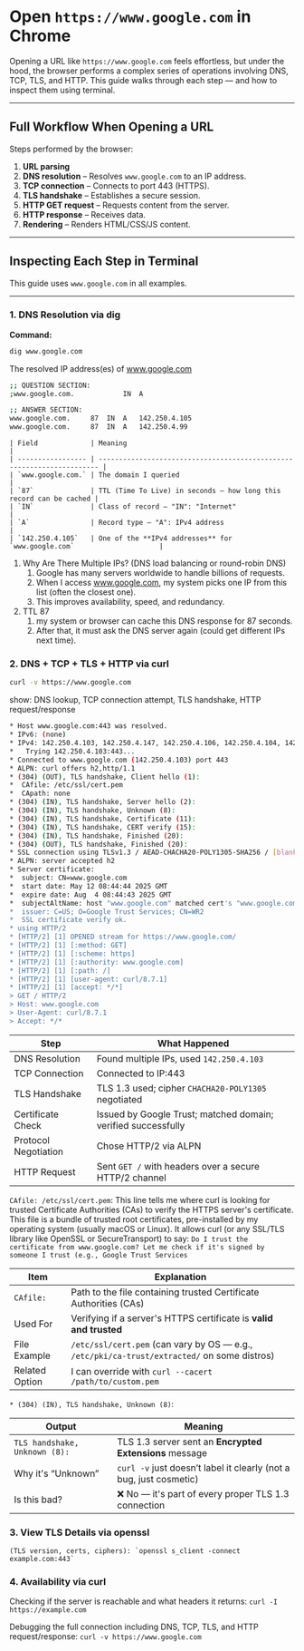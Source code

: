 # Open `https://www.google.com` in Chrome

Opening a URL like `https://www.google.com` feels effortless, but under the hood, the browser performs a complex series of operations involving DNS, TCP, TLS, and HTTP. This guide walks through each step — and how to inspect them using terminal.

---

## Full Workflow When Opening a URL

Steps performed by the browser:

1. **URL parsing**
2. **DNS resolution** – Resolves `www.google.com` to an IP address.
3. **TCP connection** – Connects to port 443 (HTTPS).
4. **TLS handshake** – Establishes a secure session.
5. **HTTP GET request** – Requests content from the server.
6. **HTTP response** – Receives data.
7. **Rendering** – Renders HTML/CSS/JS content.

---

## Inspecting Each Step in Terminal

This guide uses `www.google.com` in all examples.

---

### 1. DNS Resolution via dig

**Command:**
```bash
dig www.google.com
```
The resolved IP address(es) of www.google.com
```bash
;; QUESTION SECTION:
;www.google.com.			IN	A

;; ANSWER SECTION:
www.google.com.		87	IN	A	142.250.4.105
www.google.com.		87	IN	A	142.250.4.99
```

```
| Field             | Meaning                                                                |
| ----------------- | ---------------------------------------------------------------------- |
| `www.google.com.` | The domain I queried                                                 |
| `87`              | TTL (Time To Live) in seconds — how long this record can be cached |
| `IN`              | Class of record — "IN": "Internet"                           |
| `A`               | Record type — "A": IPv4 address                                   |
| `142.250.4.105`   | One of the **IPv4 addresses** for `www.google.com`                     |

```

1. Why Are There Multiple IPs? (DNS load balancing or round-robin DNS)
    1. Google has many servers worldwide to handle billions of requests.
    1. When I access www.google.com, my system picks one IP from this list (often the closest one).
    1. This improves availability, speed, and redundancy.
1. TTL 87
    1. my system or browser can cache this DNS response for 87 seconds.
    2. After that, it must ask the DNS server again (could get different IPs next time).

### 2. DNS + TCP + TLS + HTTP via curl
```bash
curl -v https://www.google.com
```
show: DNS lookup, TCP connection attempt, TLS handshake, HTTP request/response

```bash
* Host www.google.com:443 was resolved.
* IPv6: (none)
* IPv4: 142.250.4.103, 142.250.4.147, 142.250.4.106, 142.250.4.104, 142.250.4.99, 142.250.4.105
*   Trying 142.250.4.103:443...
* Connected to www.google.com (142.250.4.103) port 443
* ALPN: curl offers h2,http/1.1
* (304) (OUT), TLS handshake, Client hello (1):
*  CAfile: /etc/ssl/cert.pem
*  CApath: none
* (304) (IN), TLS handshake, Server hello (2):
* (304) (IN), TLS handshake, Unknown (8):
* (304) (IN), TLS handshake, Certificate (11):
* (304) (IN), TLS handshake, CERT verify (15):
* (304) (IN), TLS handshake, Finished (20):
* (304) (OUT), TLS handshake, Finished (20):
* SSL connection using TLSv1.3 / AEAD-CHACHA20-POLY1305-SHA256 / [blank] / UNDEF
* ALPN: server accepted h2
* Server certificate:
*  subject: CN=www.google.com
*  start date: May 12 08:44:44 2025 GMT
*  expire date: Aug  4 08:44:43 2025 GMT
*  subjectAltName: host "www.google.com" matched cert's "www.google.com"
*  issuer: C=US; O=Google Trust Services; CN=WR2
*  SSL certificate verify ok.
* using HTTP/2
* [HTTP/2] [1] OPENED stream for https://www.google.com/
* [HTTP/2] [1] [:method: GET]
* [HTTP/2] [1] [:scheme: https]
* [HTTP/2] [1] [:authority: www.google.com]
* [HTTP/2] [1] [:path: /]
* [HTTP/2] [1] [user-agent: curl/8.7.1]
* [HTTP/2] [1] [accept: */*]
> GET / HTTP/2
> Host: www.google.com
> User-Agent: curl/8.7.1
> Accept: */*

```

| Step                 | What Happened                                                 |
| -------------------- | ------------------------------------------------------------- |
| DNS Resolution       | Found multiple IPs, used `142.250.4.103`                      |
| TCP Connection       | Connected to IP:443                                           |
| TLS Handshake        | TLS 1.3 used; cipher `CHACHA20-POLY1305` negotiated           |
| Certificate Check    | Issued by Google Trust; matched domain; verified successfully |
| Protocol Negotiation | Chose HTTP/2 via ALPN                                         |
| HTTP Request         | Sent `GET /` with headers over a secure HTTP/2 channel        |

`CAfile: /etc/ssl/cert.pem`:
    This line tells me where curl is looking for trusted Certificate Authorities (CAs) to verify the HTTPS server's certificate. This file is a bundle of trusted root certificates, pre-installed by my operating system (usually   macOS or Linux). It allows curl (or any SSL/TLS library like OpenSSL or SecureTransport) to say: `Do I trust the  certificate from www.google.com? Let me check if it's signed by someone I trust (e.g., Google Trust Services`

| Item           | Explanation                                                                                 |
| -------------- | ------------------------------------------------------------------------------------------- |
| `CAfile:`      | Path to the file containing trusted Certificate Authorities (CAs)                           |
| Used For       | Verifying if a server's HTTPS certificate is **valid and trusted**                          |
| File Example   | `/etc/ssl/cert.pem` (can vary by OS — e.g., `/etc/pki/ca-trust/extracted/` on some distros) |
| Related Option | I can override with `curl --cacert /path/to/custom.pem`                                   |

`* (304) (IN), TLS handshake, Unknown (8)`: 

| Output                        | Meaning                                                            |
| ----------------------------- | ------------------------------------------------------------------ |
| `TLS handshake, Unknown (8):` | TLS 1.3 server sent an **Encrypted Extensions** message            |
| Why it's “Unknown”            | `curl -v` just doesn’t label it clearly (not a bug, just cosmetic) |
| Is this bad?                  | ❌ No — it's part of every proper TLS 1.3 connection                |


### 3. View TLS Details via openssl
    (TLS version, certs, ciphers): `openssl s_client -connect example.com:443`



### 4. Availability via curl
Checking if the server is reachable and what headers it returns: `curl -I https://example.com`

Debugging the full connection including DNS, TCP, TLS, and HTTP request/response: `curl -v https://www.google.com`